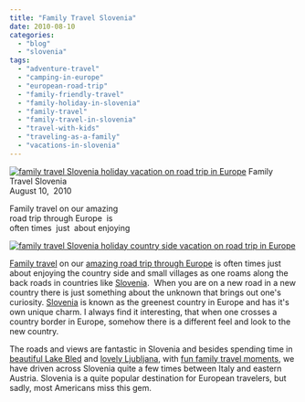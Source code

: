 ```yaml
---
title: "Family Travel Slovenia"
date: 2010-08-10
categories: 
  - "blog"
  - "slovenia"
tags: 
  - "adventure-travel"
  - "camping-in-europe"
  - "european-road-trip"
  - "family-friendly-travel"
  - "family-holiday-in-slovenia"
  - "family-travel"
  - "family-travel-in-slovenia"
  - "travel-with-kids"
  - "traveling-as-a-family"
  - "vacations-in-slovenia"
---
```


[![family travel Slovenia holiday vacation on road trip in Europe](https://pub-ac94b3f306b24c0dba4238943c97f2e1.r2.dev/6a00e5502a950788330134854fef5e970c.jpg "family travel Slovenia holiday vacation on road trip in Europe")](https://pub-ac94b3f306b24c0dba4238943c97f2e1.r2.dev/6a00e5502a950788330134854fef5e970c.jpg) Family Travel Slovenia  
August 10,  2010

Family travel on our amazing  
road trip through Europe  is  
often times  just  about enjoying

<!--more-->

[![family travel Slovenia holiday country side vacation on road trip in Europe](https://pub-ac94b3f306b24c0dba4238943c97f2e1.r2.dev/6a00e5502a950788330134854ff050970c.jpg "family travel Slovenia holiday country side vacation on road trip in Europe")](https://pub-ac94b3f306b24c0dba4238943c97f2e1.r2.dev/6a00e5502a950788330134854ff050970c.jpg)  

[Family travel](http://soultravelers3new.local/2009/04/how-to-travel-the-world-as-a-digital-nomad-family.html) on our [amazing road trip through Europe](http://soultravelers3new.local/2010/06/grand-tour-europe-iv-family-travel-extended-vacation-road-trip-summer-holiday-abroad.html) is often times just about enjoying the country side and small villages as one roams along the back roads in countries like [Slovenia](http://en.wikipedia.org/wiki/Slovenia).  When you are on a new road in a new country there is just something about the unknown that brings out one's curiosity. [Slovenia](http://www.slovenia.info/?lng=2) is known as the greenest country in Europe and has it's own unique charm. I always find it interesting, that when one crosses a country border in Europe, somehow there is a different feel and look to the new country.

The roads and views are fantastic in Slovenia and besides spending time in [beautiful Lake Bled](http://soultravelers3new.local/2007/10/beautiful-lake.html#more) and [lovely Ljubljana](http://soultravelers3new.local/2007/10/lovely-ljublija.html), with [fun family travel moments](http://soultravelers3new.local/2008/08/sand-city-in-lj.html#more), we have driven across Slovenia quite a few times between Italy and eastern Austria. Slovenia is a quite popular destination for European travelers, but sadly, most Americans miss this gem.
